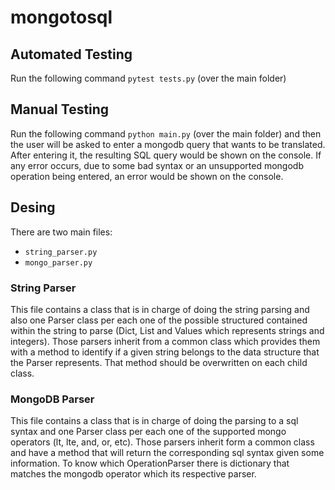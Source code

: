 # mongotosql

## Automated Testing
Run the following command `pytest tests.py` (over the main folder)

## Manual Testing
Run the following command `python main.py` (over the main folder) and then the user will be asked to enter a 
mongodb query that wants to be translated. After entering it, the resulting SQL query would
be shown on the console. If any error occurs, due to some bad syntax or an unsupported mongodb
operation being entered, an error would be shown on the console.

## Desing
There are two main files:
- `string_parser.py`
- `mongo_parser.py`

### String Parser
This file contains a class that is in charge of doing the string parsing and also one Parser class per
each one of the possible structured contained within the string to parse (Dict, List and Values which represents
strings and integers). Those parsers inherit from a common class which provides them with a method to identify if
a given string belongs to the data structure that the Parser represents. That method should be overwritten on each
child class.

### MongoDB Parser
This file contains a class that is in charge of doing the parsing to a sql syntax and one Parser class per
each one of the supported mongo operators (lt, lte, and, or, etc). Those parsers inherit form a common class and have a
method that will return the corresponding sql syntax given some information.
To know which OperationParser there is dictionary that matches the mongodb operator which its respective parser.